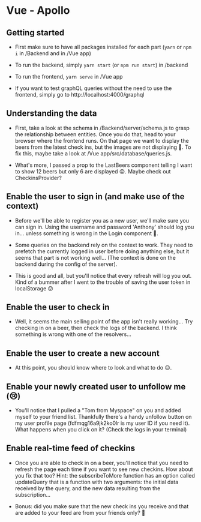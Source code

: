 # Vue - Apollo

## Getting started

- First make sure to have all packages installed for each part (`yarn` or `npm i` in /Backend and in /Vue app)
- To run the backend, simply `yarn start` (or `npm run start`) in /backend
- To run the frontend, `yarn serve` in /Vue app

- If you want to test graphQL queries without the need to use the frontend, simply go to http://localhost:4000/graphql

## Understanding the data

- First, take a look at the schema in /Backend/server/schema.js to grasp the relationship between entities.
  Once you do that, head to your browser where the frontend runs. On that page we want to display the beers from the latest check ins, but the images are not displaying 🤔.
  To fix this, maybe take a look at /Vue app/src/database/queries.js.

- What's more, I passed a prop to the LastBeers component telling I want to show 12 beers but only 6 are displayed 😔. Maybe check out CheckinsProvider?

## Enable the user to sign in (and make use of the context)

- Before we'll be able to register you as a new user, we'll make sure you can sign in. Using the username and password 'Anthony' should log you in... unless something is wrong in the Login component 🤭.

- Some queries on the backend rely on the context to work. They need to prefetch the currently logged in user before doing anything else, but it seems that part is not working well... (The context is done on the backend during the config of the server).

- This is good and all, but you'll notice that every refresh will log you out. Kind of a bummer after I went to the trouble of saving the user token in localStorage 😕

## Enable the user to check in

- Well, it seems the main selling point of the app isn't really working... Try checking in on a beer, then check the logs of the backend. I think something is wrong with one of the resolvers...

## Enable the user to create a new account

- At this point, you should know where to look and what to do 😉.

## Enable your newly created user to unfollow me (😢)

- You'll notice that I pulled a "Tom from Myspace" on you and added myself to your friend list. Thankfully there's a handy unfollow button on my user profile page (fdfmqg16a9jk2ko0lr is my user ID if you need it). What happens when you click on it? (Check the logs in your terminal)

## Enable real-time feed of checkins

- Once you are able to check in on a beer, you'll notice that you need to refresh the page each time if you want to see new checkins. How about you fix that too? Hint: the subscribeToMore function has an option called updateQuery that is a function with two arguments: the initial data received by the query, and the new data resulting from the subscription...

- Bonus: did you make sure that the new check ins you receive and that are added to your feed are from your friends only? 🤯
